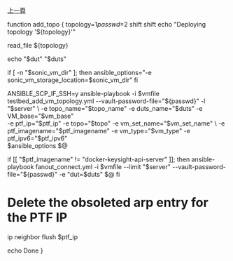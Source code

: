[上一頁](https://jian-hong-wu.github.io/blog/testcase/)

function add_topo
{
  topology=$1
  passwd=$2
  shift
  shift
  echo "Deploying topology '${topology}'"

  read_file ${topology}

  echo "$dut" "$duts"

  if [ -n "$sonic_vm_dir" ]; then
      ansible_options="-e sonic_vm_storage_location=$sonic_vm_dir"
  fi

  ANSIBLE_SCP_IF_SSH=y ansible-playbook -i $vmfile testbed_add_vm_topology.yml --vault-password-file="${passwd}" -l "$server" \
        -e topo_name="$topo_name" -e duts_name="$duts" -e VM_base="$vm_base" \
        -e ptf_ip="$ptf_ip" -e topo="$topo" -e vm_set_name="$vm_set_name" \
        -e ptf_imagename="$ptf_imagename" -e vm_type="$vm_type" -e ptf_ipv6="$ptf_ipv6" \
        $ansible_options $@

  if [[ "$ptf_imagename" != "docker-keysight-api-server" ]]; then
    ansible-playbook fanout_connect.yml -i $vmfile --limit "$server" --vault-password-file="${passwd}" -e "dut=$duts" $@
  fi

  # Delete the obsoleted arp entry for the PTF IP
  ip neighbor flush $ptf_ip

  echo Done
}
